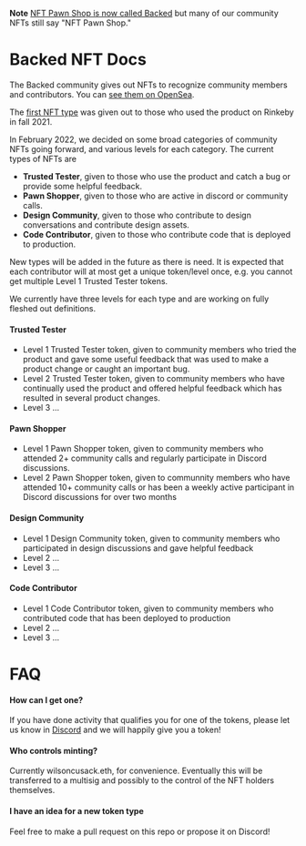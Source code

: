 **Note** [NFT Pawn Shop is now called Backed](https://twitter.com/backed_xyz/status/1506715447051313157?s=20&t=LKYAax1NG-jViKM35Jzzbg) but many of our community NFTs still say "NFT Pawn Shop."

# Backed NFT Docs
The Backed community gives out NFTs to recognize community members and contributors. You can [see them on OpenSea](https://opensea.io/collection/nft-pawn-shop-community-nfts).

The [first NFT type](https://opensea.io/assets/0xb9a069f85d51cc5cf23e910d1a5fd69744e926f1/1) was given out to those who used the product on Rinkeby in fall 2021. 

In February 2022, we decided on some broad categories of community NFTs going forward, and various levels for each category. The current types of NFTs are 
- **Trusted Tester**, given to those who use the product and catch a bug or provide some helpful feedback.
- **Pawn Shopper**, given to those who are active in discord or community calls.
- **Design Community**, given to those who contribute to design conversations and contribute design assets.
- **Code Contributor**, given to those who contribute code that is deployed to production.

New types will be added in the future as there is need. It is expected that each contributor will at most get a unique token/level once, e.g. you cannot get multiple Level 1 Trusted Tester tokens.

We currently have three levels for each type and are working on fully fleshed out definitions. 

#### Trusted Tester
- Level 1 Trusted Tester token, given to community members who tried the product and gave some useful feedback that was used to make a product change or caught an important bug. 
- Level 2 Trusted Tester token, given to community members who have continually used the product and offered helpful feedback which has resulted in several product changes. 
- Level 3 ...

#### Pawn Shopper
- Level 1 Pawn Shopper token, given to community members who attended 2+ community calls and regularly participate in Discord discussions.
- Level 2 Pawn Shopper token, given to communnity members who have attended 10+ community calls or has been a weekly active participant in Discord discussions for over two months

#### Design Community
- Level 1 Design Community token, given to community members who participated in design discussions and gave helpful feedback
- Level 2 ...
- Level 3 ...

#### Code Contributor
- Level 1 Code Contributor token, given to community members who contributed code that has been deployed to production
- Level 2 ...
- Level 3 ...

# FAQ

#### How can I get one?
If you have done activity that qualifies you for one of the tokens, please let us know in [Discord](https://discord.gg/kY84MkKwmk) and we will happily give you a token!

#### Who controls minting? 
Currently wilsoncusack.eth, for convenience. Eventually this will be transferred to a multisig and possibly to the control of the NFT holders themselves. 

#### I have an idea for a new token type
Feel free to make a pull request on this repo or propose it on Discord! 
